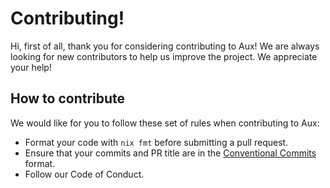# Contributing!

Hi, first of all, thank you for considering contributing to Aux! We are always looking for new contributors to help us improve the project. We appreciate your help!

## How to contribute

We would like for you to follow these set of rules when contributing to Aux:

- Format your code with `nix fmt` before submitting a pull request.
- Ensure that your commits and PR title are in the [Conventional Commits](https://www.conventionalcommits.org/en/v1.0.0/) format.
- Follow our Code of Conduct.
